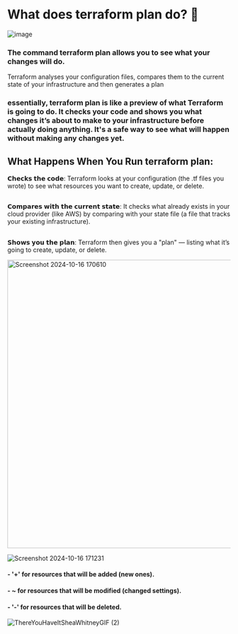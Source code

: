 # What does terraform plan do? 🤔

![image](https://github.com/user-attachments/assets/a7b5f39f-0635-45b8-845a-16b7fbdcfac3)

### The command terraform plan allows you to see what your changes will do.

Terraform analyses your configuration files, compares them to the current state of your infrastructure and then generates a plan  

### essentially, terraform plan is like a preview of what Terraform is going to do. It checks your code and shows you what changes it’s about to make to your infrastructure before actually doing anything. It's a safe way to see what will happen without making any changes yet.

## What Happens When You Run terraform plan:
  
𝗖𝗵𝗲𝗰𝗸𝘀 𝘁𝗵𝗲 𝗰𝗼𝗱𝗲: Terraform looks at your configuration (the .tf files you wrote) to see what resources you want to create, update, or delete.
##
𝗖𝗼𝗺𝗽𝗮𝗿𝗲𝘀 𝘄𝗶𝘁𝗵 𝘁𝗵𝗲 𝗰𝘂𝗿𝗿𝗲𝗻𝘁 𝘀𝘁𝗮𝘁𝗲: It checks what already exists in your cloud provider (like AWS) by comparing with your state file (a file that tracks your existing infrastructure).
##
𝗦𝗵𝗼𝘄𝘀 𝘆𝗼𝘂 𝘁𝗵𝗲 𝗽𝗹𝗮𝗻: Terraform then gives you a "plan" — listing what it’s going to create, update, or delete. 


<img width="650" alt="Screenshot 2024-10-16 170610" src="https://github.com/user-attachments/assets/f174f5f0-4ebc-42a3-ada7-2ed584d5c8fb">


![Screenshot 2024-10-16 171231](https://github.com/user-attachments/assets/d542088e-4b16-449d-bd15-9aea33d0fbf8)

#### - '+' for resources that will be added (new ones).
  
#### - ~ for resources that will be modified (changed settings).

#### - '-' for resources that will be deleted.

![ThereYouHaveItSheaWhitneyGIF (2)](https://github.com/user-attachments/assets/17b7a5d4-f63b-476c-ae80-243732c086cb)
